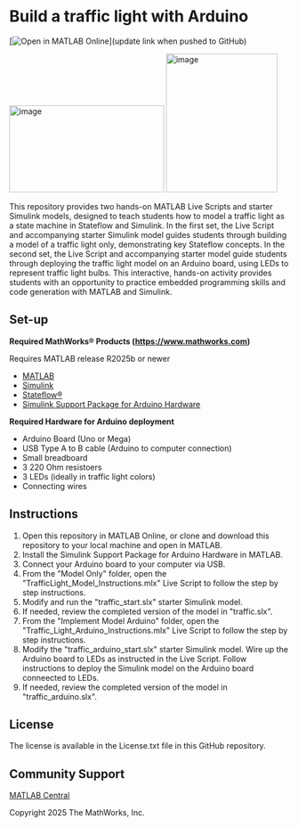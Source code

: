 # Build a traffic light with Arduino

[![Open in MATLAB Online](https://www.mathworks.com/images/responsive/global/open-in-matlab-online.svg)](update link when pushed to GitHub)

<img width="278" height="156" alt="image" src="https://github.com/user-attachments/assets/bc26b708-e26c-4d30-8f77-5a4911f5f1ae"/> <img width="200" height="249" alt="image" src="https://github.com/user-attachments/assets/a7c387f3-942f-407a-ba16-e290c0b5987d" />

This repository provides two hands-on MATLAB Live Scripts and starter Simulink models, designed to teach students how to model a traffic light as a state machine in Stateflow and Simulink. In the first set, the Live Script and accompanying starter Simulink model guides students through building a model of a traffic light only, demonstrating key Stateflow concepts. In the second set, the Live Script and accompanying starter model guide students through deploying the traffic light model on an Arduino board, using LEDs to represent traffic light bulbs. This interactive, hands-on activity provides students with an opportunity to practice embedded programming skills and code generation with MATLAB and Simulink.

## Set-up
**Required MathWorks® Products (https://www.mathworks.com)**

Requires MATLAB release R2025b or newer
- [MATLAB](https://www.mathworks.com/products/matlab.html)
- [Simulink](https://www.mathworks.com/products/simulink.html)
- [Stateflow®](https://www.mathworks.com/products/stateflow.html)
- [Simulink Support Package for Arduino Hardware](https://www.mathworks.com/matlabcentral/fileexchange/40312-simulink-support-package-for-arduino-hardware?s_tid=FX_rc1_behav)

**Required Hardware for Arduino deployment**
- Arduino Board (Uno or Mega)
- USB Type A to B cable (Arduino to computer connection)
- Small breadboard
- 3 220 Ohm resistoers
- 3 LEDs (ideally in traffic light colors)
- Connecting wires

## Instructions

1. Open this repository in MATLAB Online, or clone and download this repository to your local machine and open in MATLAB.
2. Install the Simulink Support Package for Arduino Hardware in MATLAB.
3. Connect your Arduino board to your computer via USB.
4. From the "Model Only" folder, open the "TrafficLight_Model_Instructions.mlx" Live Script to follow the step by step instructions.
5. Modify and run the "traffic_start.slx" starter Simulink model.
6. If needed, review the completed version of the model in "traffic.slx".
7. From the "Implement Model Arduino" folder, open the "Traffic_Light_Arduino_Instructions.mlx" Live Script to follow the step by step instructions.
8. Modify the "traffic_arduino_start.slx" starter Simulink model. Wire up the Arduino board to LEDs as instructed in the Live Script. Follow instructions to deploy the Simulink model on the Arduino board conneected to LEDs.
9. If needed, review the completed version of the model in "traffic_arduino.slx".

## License

The license is available in the License.txt file in this GitHub repository.

## Community Support

[MATLAB Central](https://www.mathworks.com/matlabcentral/)

Copyright 2025 The MathWorks, Inc.
